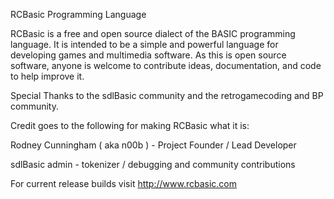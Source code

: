 ﻿RCBasic Programming Language


RCBasic is a free and open source dialect of the BASIC programming language.  It is intended to
be a simple and powerful language for developing games and multimedia software.  As this is
open source software, anyone is welcome to contribute ideas, documentation, and code to help
improve it.


Special Thanks to the sdlBasic community and the retrogamecoding and BP community.

Credit goes to the following for making RCBasic what it is:

Rodney Cunningham ( aka n00b ) - Project Founder / Lead Developer

sdlBasic admin - tokenizer / debugging and community contributions

For current release builds visit http://www.rcbasic.com
